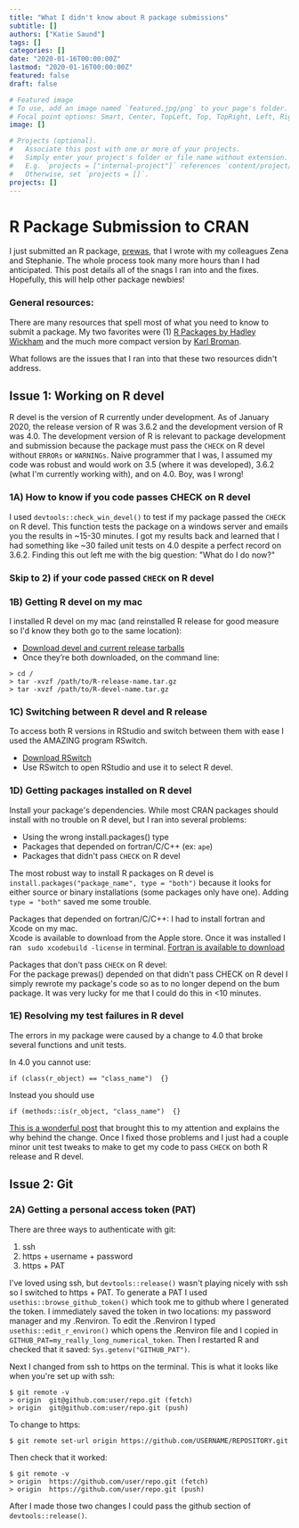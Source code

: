 ```yaml
---
title: "What I didn't know about R package submissions"
subtitle: []
authors: ["Katie Saund"]
tags: []
categories: []
date: "2020-01-16T00:00:00Z"
lastmod: "2020-01-16T00:00:00Z"
featured: false
draft: false

# Featured image
# To use, add an image named `featured.jpg/png` to your page's folder.
# Focal point options: Smart, Center, TopLeft, Top, TopRight, Left, Right, BottomLeft, Bottom, BottomRight
image: []

# Projects (optional).
#   Associate this post with one or more of your projects.
#   Simply enter your project's folder or file name without extension.
#   E.g. `projects = ["internal-project"]` references `content/project/deep-learning/index.md`.
#   Otherwise, set `projects = []`.
projects: []
---
```


# R Package Submission to CRAN
I just submitted an R package, [prewas](https://github.com/Snitkin-Lab-Umich/prewas), that I wrote with my colleagues Zena and Stephanie. The whole process took many more hours than I had anticipated. This post details all of the snags I ran into and the fixes. Hopefully, this will help other package newbies!  

### General resources:
There are many resources that spell most of what you need to know to submit a package. My two favorites were (1) [R Packages by Hadley Wickham](http://r-pkgs.had.co.nz/release.html#release-check) and the much more compact version by [Karl Broman](https://kbroman.org/pkg_primer/pages/cran.html).

What follows are the issues that I ran into that these two resources didn't address.

## Issue 1: Working on R devel
R devel is the version of R currently under development. As of January 2020, the release version of R was 3.6.2 and the development version of R was 4.0. The development version of R is relevant to package development and submission because the package must pass the `CHECK` on R devel without `ERRORs` or `WARNINGs`. Naive programmer that I was, I assumed my code was robust and would work on 3.5 (where it was developed), 3.6.2 (what I'm currently working with), and on 4.0. Boy, was I wrong! 

### 1A) How to know if you code passes CHECK on R devel
I used `devtools::check_win_devel()` to test if my package passed the `CHECK` on R devel. This function tests the package on a windows server and emails you the results in ~15-30 minutes. I got my results back and learned that I had something like ~30 failed unit tests on 4.0 despite a perfect record on 3.6.2. Finding this out left me with the big question: "What do I do now?"

### Skip to 2) if your code passed `CHECK` on R devel
### 1B) Getting R devel on my mac
I installed R devel on my mac (and reinstalled R release for good measure so I'd know they both go to the same location):

* [Download devel and current release tarballs](http://mac.r-project.org/)
* Once they’re both downloaded, on the command line: 
```
> cd /
> tar -xvzf /path/to/R-release-name.tar.gz 
> tar -xvzf /path/to/R-devel-name.tar.gz
```

### 1C) Switching between R devel and R release
To access both R versions in RStudio and switch between them with ease I used the AMAZING program RSwitch.

* [Download RSwitch](https://rud.is/rswitch/)
* Use RSwitch to open RStudio and use it to select R devel. 

### 1D) Getting packages installed on R devel
Install your package's dependencies. While most CRAN packages should install with no trouble on R devel, but I ran into several problems: 

* Using the wrong install.packages() type
* Packages that depended on fortran/C/C++ (ex: `ape`)
* Packages that didn't pass `CHECK` on R devel

The most robust way to install R packages on R devel is `install.packages("package_name", type = "both")` because it looks for either source or binary installations (some packages only have one). Adding `type = "both"` saved me some trouble.

Packages that depended on fortran/C/C++:
I had to install fortran and Xcode on my mac.   
Xcode is available to download from the Apple store. Once it was installed I ran ``` sudo xcodebuild -license``` in terminal. 
[Fortran is available to download](https://github.com/fxcoudert/gfortran-for-macOS/releases)


Packages that don't pass `CHECK` on R devel:  
For the package prewas() depended on that didn't pass CHECK on R devel I simply rewrote my package's code so as to no longer depend on the bum package. It was very lucky for me that I could do this in <10 minutes.

### 1E) Resolving my test failures in R devel 
The errors in my package were caused by a change to 4.0 that broke several functions and unit tests.

In 4.0 you cannot use: 
```
if (class(r_object) == "class_name")  {}
```
Instead you should use 
```
if (methods::is(r_object, "class_name")  {}
```
[This is a wonderful post](https://developer.r-project.org/Blog/public/2019/11/09/when-you-think-class.-think-again/index.html) that brought this to my attention and explains the why behind the change. 
Once I fixed those problems and I just had a couple minor unit test tweaks to make to get my code to pass `CHECK` on both R release and R devel. 

## Issue 2: Git 
### 2A) Getting a personal access token (PAT)
There are three ways to authenticate with git: 

1. ssh  
2. https + username + password
3. https + PAT 

I've loved using ssh, but `devtools::release()` wasn't playing nicely with ssh so I switched to https + PAT. To generate a PAT I used `usethis::browse_github_token()` which took me to github where I generated the token. I immediately saved the token in two locations: my password manager and my .Renviron. To edit the .Renviron I typed ```usethis::edit_r_environ()``` which opens the .Renviron file and I copied in ```GITHUB_PAT=my_really_long_numerical_token```. Then I restarted R and checked that it saved: ```Sys.getenv("GITHUB_PAT")```. 

Next I changed from ssh to https on the terminal. This is what it looks like when you're set up with ssh:
```
$ git remote -v
> origin  git@github.com:user/repo.git (fetch)
> origin  git@github.com:user/repo.git (push)
```
To change to https:
```
$ git remote set-url origin https://github.com/USERNAME/REPOSITORY.git
```
Then check that it worked:
```
$ git remote -v
> origin  https://github.com/user/repo.git (fetch)
> origin  https://github.com/user/repo.git (push)
```
After I made those two changes I could pass the github section of `devtools::release()`. 


